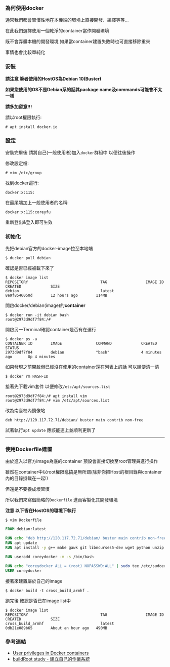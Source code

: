 <h3 id="why">為何使用docker</h3>

通常我們都會習慣性地在本機端的環境上直接開發、編譯等等...

在此我們選擇使用一個乾淨的container當作開發環境

既不會弄髒本機的開發環境 如果當container建置失敗時也可直接移除重來

事情也會比較單純化

<h3 id="installing">安裝</h3>

**請注意 筆者使用的HostOS為Debian 10(Buster)**

**如果您使用的OS不是Debian系的話其package name及commands可能會不太一樣**

**請多加留意!!!**

請以root權限執行:

```
# apt install docker.io
```

<h3 id="configuration">設定</h3>

安裝完畢後 請將自己(一般使用者)加入``docker``群組中 以便往後操作

修改設定檔:

```
# vim /etc/group
```

找到docker這行:

```
docker:x:115:
```

在最尾端加上一般使用者的名稱:

```
docker:x:115:coreyfu
```

重新登出&登入即可生效

<h3 id="initializtion">初始化</h3>

先把debian官方的docker-image拉至本地端

```
$ ducker pull debian
```

確認是否已經被載下來了

```
$ docker image list
REPOSITORY                                TAG                 IMAGE ID            CREATED             SIZE
debian                                    latest              8e9f8546050d        12 hours ago        114MB
```

開啟docker/debian(image)的**container**

```
$ docker run -it debian bash
root@2973d9df7f84:/#
```

開啟另一Terminal確認container是否有在運行

```
$ docker ps -a
CONTAINER ID        IMAGE               COMMAND             CREATED             STATUS
2973d9df7f84        debian              "bash"              4 minutes ago       Up 4 minutes
```

如果發現之前開啟但已經沒在使用的container還在列表上的話 可以順便清一清

```
$ docker rm HASH-ID
```

接著先下載vim套件 以便修改``/etc/apt/sources.list``

```
root@2973d9df7f84:/# apt install vim 
root@2973d9df7f84:/# vim /etc/apt/sources.list
```

改為南臺校內鏡像站

```
deb http://120.117.72.71/debian/ buster main contrib non-free
```

試著執行``apt update`` 應該能連上並順利更新了

---

<h3 id="dockerfile">使用Dockerfile建置</h3>

由於進入以官方image為底的container 預設會直接切換至root管理員進行操作

雖然在container中以root權限亂搞是無所謂(除非你把Host的根目錄與container內的目錄掛載在一起!)

但還是不要養成壞習慣

所以我們來寫個簡略的``Dockerfile`` 進而客製化其開發環境

**注意 以下皆在HostOS的環境下執行**

```
$ vim Dockerfile
```

```dockerfile
FROM debian:latest

RUN echo "deb http://120.117.72.71/debian/ buster main contrib non-free" > /etc/apt/sources.list
RUN apt update
RUN apt install -y g++ make gawk git libncurses5-dev wget python unzip bc cpio rsync vim sudo

RUN useradd coreydocker -m -s /bin/bash

RUN echo "coreydocker ALL = (root) NOPASSWD:ALL" | sudo tee /etc/sudoers.d/coreydocker
USER coreydocker
```

接著來建置屬於自己的image

```
$ docker build -t cross_build_armhf .
```

跑完後 確認是否已在image list中

```
$ docker image list
REPOSITORY                                TAG                 IMAGE ID            CREATED             SIZE
cross_build_armhf                         latest              0db21e089b65        About an hour ago   490MB
```

<h3 id="references">參考連結</h3>

- [User privileges in Docker containers](https://medium.com/jobteaser-dev-team/docker-user-best-practices-a8d2ca5205f4)
- [buildRoot study - 建立自己的作業系統](http://fichugh.blogspot.com/2016/02/buildroot-study.html)


